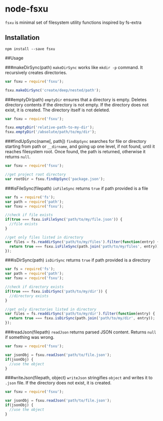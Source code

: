 # node-fsxu
`fsxu` is minimal set of filesystem utility functions inspired by fs-extra

## Installation
```
npm install --save fsxu
```

##Usage

###makeDirSync(path)
`makeDirSync` works like `mkdir -p` command. It recursively creates directories.
```javascript
var fsxu = require('fsxu');

fsxu.makeDirSync('create/deep/nested/path');
```

###emptyDir(path)
`emptyDir` ensures that a directory is empty. Deletes directory contents if the directory is not empty. If the directory does not exist, it is created. The directory itself is not deleted.
```javascript
var fsxu = require('fsxu');

fsxu.emptyDir('relative-path-to-my-dir');
fsxu.emptyDir('/absolute/path/to/my/dir');
```

###findUpSync(name[, path])
`findUpSync` searches for file or directory starting from path or `__dirname`, and going up one level, if not found, until it reaches filesystem root. Once found, the path is returned, otherwise it returns `null`.
```javascript
var fsxu = require('fsxu');

//get project root directory
var rootDir = fsxu.findUpSync('package.json');
```

###isFileSync(filepath)
`isFileSync` returns `true` if path provided is a file
```javascript
var fs = require('fs');
var path = require('path');
var fsxu = require('fsxu');

//check if file exists
if(true === fsxu.isFileSync('path/to/my/file.json')) {
  //file exists
}

//get only files listed in directory
var files = fs.readdirSync('path/to/my/files').filter(function(entry) {
  return true === fsxu.isFileSync(path.join('path/to/my/files', entry));
});
```

###isDirSync(path)
`isDirSync` returns `true` if path provided is a directory
```javascript
var fs = require('fs');
var path = require('path');
var fsxu = require('fsxu');

//check if directory exists
if(true === fsxu.isDirSync('path/to/my/dir')) {
  //directory exists
}

//get only directories listed in directory
var files = fs.readdirSync('path/to/my/dir').filter(function(entry) {
  return true === fsxu.isDirSync(path.join('path/to/my/dir', entry));
});
```

###readJson(filepath)
`readJson` returns parsed JSON content. Returns `null` if something was wrong.
```javascript
var fsxu = require('fsxu');

var jsonObj = fsxu.readJson('path/to/file.json');
if(jsonObj) {
  //use the object
}
```

###writeJson(filepath, object)
`writeJson` stringifies `object` and writes it to `.json` file. If the directory does not exist, it is created.
```javascript
var fsxu = require('fsxu');

var jsonObj = fsxu.readJson('path/to/file.json');
if(jsonObj) {
  //use the object
}
```
